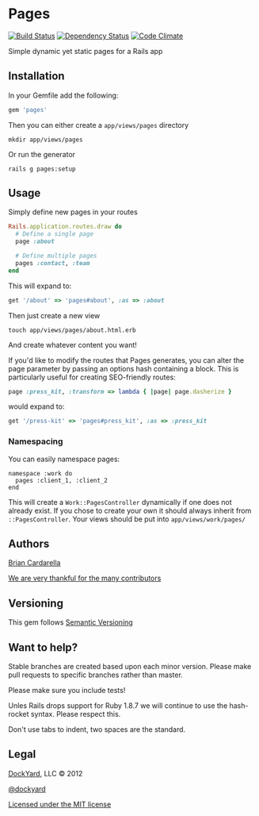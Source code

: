 # Pages #

[![Build Status](https://secure.travis-ci.org/dockyard/pages.png?branch=master)](http://travis-ci.org/dockyard/pages)
[![Dependency Status](https://gemnasium.com/dockyard/pages.png?travis)](https://gemnasium.com/dockyard/pages)
[![Code Climate](https://codeclimate.com/github/dockyard/pages.png)](https://codeclimate.com/github/dockyard/pages)

Simple dynamic yet static pages for a Rails app

## Installation ##

In your Gemfile add the following:

```ruby
gem 'pages'
```

Then you can either create a `app/views/pages` directory

```
mkdir app/views/pages
```

Or run the generator

```
rails g pages:setup
```

## Usage ##

Simply define new pages in your routes

```ruby
Rails.application.routes.draw do
  # Define a single page
  page :about

  # Define multiple pages
  pages :contact, :team
end
```

This will expand to:

```ruby
get '/about' => 'pages#about', :as => :about
```

Then just create a new view

```
touch app/views/pages/about.html.erb
```

And create whatever content you want!

If you'd like to modify the routes that Pages generates, you can alter the
page parameter by passing an options hash containing a block. This is
particularly useful for creating SEO-friendly routes:

```ruby
page :press_kit, :transform => lambda { |page| page.dasherize }
```

would expand to:

```ruby
get '/press-kit' => 'pages#press_kit', :as => :press_kit
```

### Namespacing ###

You can easily namespace pages:

```
namespace :work do
  pages :client_1, :client_2
end
```

This will create a `Work::PagesController` dynamically if one does not
already exist. If you chose to create your own it should always inherit
from `::PagesController`. Your views should be put into
`app/views/work/pages/`

## Authors ##

[Brian Cardarella](http://twitter.com/bcardarella)

[We are very thankful for the many contributors](https://github.com/dockyard/pages/graphs/contributors)

## Versioning ##

This gem follows [Semantic Versioning](http://semver.org)

## Want to help? ##

Stable branches are created based upon each minor version. Please make
pull requests to specific branches rather than master.

Please make sure you include tests!

Unles Rails drops support for Ruby 1.8.7 we will continue to use the
hash-rocket syntax. Please respect this.

Don't use tabs to indent, two spaces are the standard.

## Legal ##

[DockYard](http://dockyard.com), LLC &copy; 2012

[@dockyard](http://twitter.com/dockyard)

[Licensed under the MIT license](http://www.opensource.org/licenses/mit-license.php)
